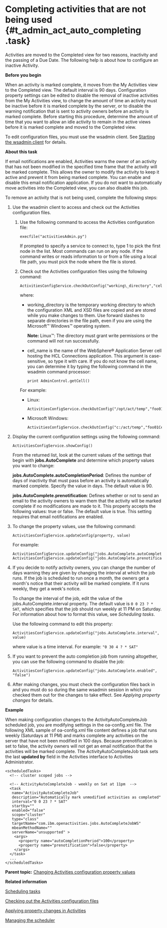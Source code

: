 # Completing activities that are not being used {#t_admin_act_auto_completing .task}

Activities are moved to the Completed view for two reasons, inactivity and the passing of a Due Date. The following help is about how to configure an inactive Activity.

**Before you begin**

When an activity is marked complete, it moves from the My Activities view to the Completed view. The default interval is 90 days. Configuration property settings can be edited to disable the removal of inactive activities from the My Activities view, to change the amount of time an activity must be inactive before it is marked complete by the server, or to disable the warning notification that is sent to activity owners before an activity is marked complete. Before starting this procedure, determine the amount of time that you want to allow an idle activity to remain in the active views before it is marked complete and moved to the Completed view.

To edit configuration files, you must use the wsadmin client. See [Starting the wsadmin client](t_admin_wsadmin_starting.md) for details.

**About this task**

If email notifications are enabled, Activities warns the owner of an activity that has not been modified in the specified time frame that the activity will be marked complete. This allows the owner to modify the activity to keep it active and prevent it from being marked complete. You can enable and disable this email notification application. If you do not want to automatically move activities into the Completed view, you can also disable this job.

To remove an activity that is not being used, complete the following steps:

1.  Use the wsadmin client to access and check out the Activities configuration files.

    1.  Use the following command to access the Activities configuration file:

        ```
        execfile("activitiesAdmin.py")
        ```

        If prompted to specify a service to connect to, type 1 to pick the first node in the list. Most commands can run on any node. If the command writes or reads information to or from a file using a local file path, you must pick the node where the file is stored.

    2.  Check out the Activities configuration files using the following command:

        ```
        ActivitiesConfigService.checkOutConfig("working\_directory","cell\_name")
        
        ```

        where:

        -   working\_directory is the temporary working directory to which the configuration XML and XSD files are copied and are stored while you make changes to them. Use forward slashes to separate directories in the file path, even if you are using the Microsoft™ Windows™ operating system.

            **Note:** Linux™: The directory must grant write permissions or the command will not run successfully.

        -   cell\_name is the name of the WebSphere® Application Server cell hosting the HCL Connections application. This argument is case-sensitive, so type it with care. If you do not know the cell name, you can determine it by typing the following command in the wsadmin command processor:

            ```
            print AdminControl.getCell()
            ```

        For example:

        -   Linux:

            ```
            ActivitiesConfigService.checkOutConfig("/opt/act/temp","foo01Cell01")
            ```

        -   Microsoft Windows:

            ```
            ActivitiesConfigService.checkOutConfig("c:/act/temp","foo01Cell01")
            ```

2.  Display the current configuration settings using the following command:

    ```
    ActivitiesConfigService.showConfig() 
    
    ```

    From the returned list, look at the current values of the settings that begin with **jobs.AutoComplete** and determine which property values you want to change:

    **jobs.AutoComplete.autoCompletionPeriod**:   Defines the number of days of inactivity that must pass before an activity is automatically marked complete. Specify the value in days. The default value is 90.

    **jobs.AutoComplete.prenotification**:   Defines whether or not to send an email to the activity owners to warn them that the activity will be marked complete if no modifications are made to it. This property accepts the following values: true or false. The default value is true. This setting requires that email notifications are enabled.

3.  To change the property values, use the following command:

    ```
    ActivitiesConfigService.updateConfig(property, value)
    ```

    For example:

    ```
    ActivitiesConfigService.updateConfig("jobs.AutoComplete.autoCompletionPeriod","100")
    ActivitiesConfigService.updateConfig("jobs.AutoComplete.prenotification","false")
    
    ```

4.  If you decide to notify activity owners, you can change the number of days warning they are given by changing the interval at which the job runs. If the job is scheduled to run once a month, the owners get a month's notice that their activity will be marked complete. If it runs weekly, they get a week's notice.

    To change the interval of the job, edit the value of the jobs.AutoComplete.interval property. The default value is `0 0 23 ? * SAT`, which specifies that the job should run weekly at 11 PM on Saturday. For information about how to format this value, see *Scheduling tasks*.

    Use the following command to edit this property:

    ```
    ActivitiesConfigService.updateConfig("jobs.AutoComplete.interval", value)
    ```

    where value is a time interval. For example: `"0 30 4 ? * SAT"`

5.  If you want to prevent the auto completion job from running altogether, you can use the following command to disable the job:

    ```
    ActivitiesConfigService.updateConfig("jobs.AutoComplete.enabled", "false")
    
    ```

6.  After making changes, you must check the configuration files back in and you must do so during the same wsadmin session in which you checked them out for the changes to take effect. See *Applying property changes* for details.

**Example**

When making configuration changes to the ActivityAutoCompleteJob scheduled job, you are modifying settings in the oa-config.xml file. The following XML sample of oa-config.xml file content defines a job that runs weekly \(Saturdays at 11 PM\) and marks complete any activities on the server that have not been modified in 100 days. Because prenotification is set to false, the activity owners will not get an email notification that the activities will be marked complete. The ActivityAutoCompleteJob task sets the last **updated by** field in the Activities interface to Activities Administrator.

```
<scheduledTasks>
  <!-- cluster scoped jobs -->
  
  <!-- ActivityAutoCompleteJob - weekly on Sat at 11pm  -->
  <task 
   name="ActivityAutoCompleteJob" 
   description="Automatically mark unmodified activities as completed"
   interval="0 0 23 ? * SAT" 
   startby="" 
   enabled="false" 
   scope="cluster" 
   type="class"
   targetName="com.ibm.openactivities.jobs.AutoCompleteJobWS" 
   mbeanMethodName="" 
   serverName="unsupported" >
    <args>
      <property name="autoCompletionPeriod">100</property>
      <property name="prenotification">false</property>
    </args>
  </task>
  ...
</scheduledTasks>
```

**Parent topic:** [Changing Activities configuration property values](../admin/t_admin_act_changing_config.md)

**Related information**  


[Scheduling tasks](../admin/c_admin_common_was_scheduler.md)

[Checking out the Activities configuration files](../admin/t_admin_act_checkout_config_file.md)

[Applying property changes in Activities](../admin/t_admin_act_save_changes.md)

[Managing the scheduler](../admin/t_admin_act_manage_scheduler.md)

